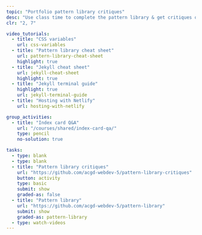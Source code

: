 ```yaml
---
topic: "Portfolio pattern library critiques"
desc: "Use class time to complete the pattern library & get critiques on the progress."
clr: "2, 7"

video_tutorials:
  - title: "CSS variables"
    url: css-variables
  - title: "Pattern library cheat sheet"
    url: pattern-library-cheat-sheet
    highlight: true
  - title: "Jekyll cheat sheet"
    url: jekyll-cheat-sheet
    highlight: true
  - title: "Jekyll terminal guide"
    highlight: true
    url: jekyll-terminal-guide
  - title: "Hosting with Netlify"
    url: hosting-with-netlify

group_activities:
  - title: "Index card Q&A"
    url: "/courses/shared/index-card-qa/"
    type: pencil
    no-solution: true

tasks:
  - type: blank
  - type: blank
  - title: "Pattern library critiques"
    url: "https://github.com/acgd-webdev-5/pattern-library-critiques"
    button: activity
    type: basic
    submit: show
    graded-as: false
  - title: "Pattern library"
    url: "https://github.com/acgd-webdev-5/pattern-library"
    submit: show
    graded-as: pattern-library
  - type: watch-videos
---
```

